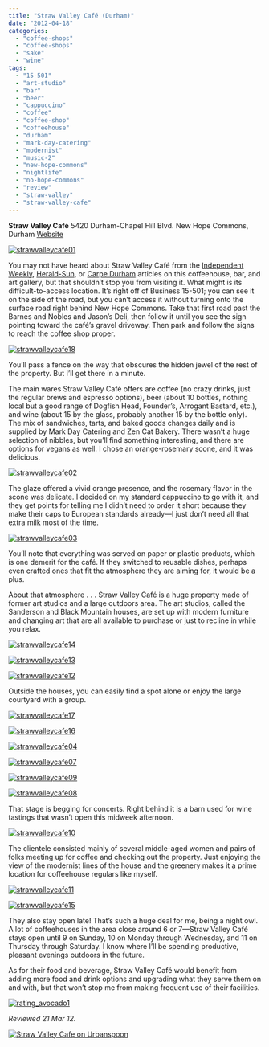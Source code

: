 ```yaml
---
title: "Straw Valley Café (Durham)"
date: "2012-04-18"
categories: 
  - "coffee-shops"
  - "coffee-shops"
  - "sake"
  - "wine"
tags: 
  - "15-501"
  - "art-studio"
  - "bar"
  - "beer"
  - "cappuccino"
  - "coffee"
  - "coffee-shop"
  - "coffeehouse"
  - "durham"
  - "mark-day-catering"
  - "modernist"
  - "music-2"
  - "new-hope-commons"
  - "nightlife"
  - "no-hope-commons"
  - "review"
  - "straw-valley"
  - "straw-valley-cafe"
---
```


**Straw Valley Café** 5420 Durham-Chapel Hill Blvd. New Hope Commons, Durham [Website](http://strawvalleycafe.com/)

[![](http://s3.amazonaws.com/thegourmez-wpmedia/2012/04/strawvalleycafe01.jpg "strawvalleycafe01")](http://s3.amazonaws.com/thegourmez-wpmedia/2012/04/strawvalleycafe01.jpg)

You may not have heard about Straw Valley Café from the [Independent Weekly](http://www.indyweek.com/indyweek/straw-valley-cafe-an-oasis-near-the-interstate/Content?oid=2711836), [Herald-Sun](http://www.heraldsun.com/view/full_story/16006313/article-Straw-Valley-Caf%C3%A9---Wine-Shop-opens?instance=homefourthleft), or [Carpe Durham](http://carpedurham.com/2011/12/10/straw-valley-cafe/) articles on this coffeehouse, bar, and art gallery, but that shouldn’t stop you from visiting it. What might is its difficult-to-access location. It’s right off of Business 15-501; you can see it on the side of the road, but you can’t access it without turning onto the surface road right behind New Hope Commons. Take that first road past the Barnes and Nobles and Jason’s Deli, then follow it until you see the sign pointing toward the café’s gravel driveway. Then park and follow the signs to reach the coffee shop proper.

[![](http://s3.amazonaws.com/thegourmez-wpmedia/2012/04/strawvalleycafe18.jpg "strawvalleycafe18")](http://s3.amazonaws.com/thegourmez-wpmedia/2012/04/strawvalleycafe18.jpg)

You’ll pass a fence on the way that obscures the hidden jewel of the rest of the property. But I’ll get there in a minute.

The main wares Straw Valley Café offers are coffee (no crazy drinks, just the regular brews and espresso options), beer (about 10 bottles, nothing local but a good range of Dogfish Head, Founder’s, Arrogant Bastard, etc.), and wine (about 15 by the glass, probably another 15 by the bottle only). The mix of sandwiches, tarts, and baked goods changes daily and is supplied by Mark Day Catering and Zen Cat Bakery. There wasn’t a huge selection of nibbles, but you’ll find something interesting, and there are options for vegans as well. I chose an orange-rosemary scone, and it was delicious.

[![](http://s3.amazonaws.com/thegourmez-wpmedia/2012/04/strawvalleycafe02.jpg "strawvalleycafe02")](http://s3.amazonaws.com/thegourmez-wpmedia/2012/04/strawvalleycafe02.jpg)

The glaze offered a vivid orange presence, and the rosemary flavor in the scone was delicate. I decided on my standard cappuccino to go with it, and they get points for telling me I didn’t need to order it short because they make their caps to European standards already—I just don’t need all that extra milk most of the time.

[![](http://s3.amazonaws.com/thegourmez-wpmedia/2012/04/strawvalleycafe03.jpg "strawvalleycafe03")](http://s3.amazonaws.com/thegourmez-wpmedia/2012/04/strawvalleycafe03.jpg)

You’ll note that everything was served on paper or plastic products, which is one demerit for the café. If they switched to reusable dishes, perhaps even crafted ones that fit the atmosphere they are aiming for, it would be a plus.

About that atmosphere . . . Straw Valley Café is a huge property made of former art studios and a large outdoors area. The art studios, called the Sanderson and Black Mountain houses, are set up with modern furniture and changing art that are all available to purchase or just to recline in while you relax.

[![](http://s3.amazonaws.com/thegourmez-wpmedia/2012/04/strawvalleycafe14.jpg "strawvalleycafe14")](http://s3.amazonaws.com/thegourmez-wpmedia/2012/04/strawvalleycafe14.jpg)

[![](http://s3.amazonaws.com/thegourmez-wpmedia/2012/04/strawvalleycafe13.jpg "strawvalleycafe13")](http://s3.amazonaws.com/thegourmez-wpmedia/2012/04/strawvalleycafe13.jpg)

[![](http://s3.amazonaws.com/thegourmez-wpmedia/2012/04/strawvalleycafe12.jpg "strawvalleycafe12")](http://s3.amazonaws.com/thegourmez-wpmedia/2012/04/strawvalleycafe12.jpg)

Outside the houses, you can easily find a spot alone or enjoy the large courtyard with a group.

[![](http://s3.amazonaws.com/thegourmez-wpmedia/2012/04/strawvalleycafe17.jpg "strawvalleycafe17")](http://s3.amazonaws.com/thegourmez-wpmedia/2012/04/strawvalleycafe17.jpg)

[![](http://s3.amazonaws.com/thegourmez-wpmedia/2012/04/strawvalleycafe16.jpg "strawvalleycafe16")](http://s3.amazonaws.com/thegourmez-wpmedia/2012/04/strawvalleycafe16.jpg)

[![](http://s3.amazonaws.com/thegourmez-wpmedia/2012/04/strawvalleycafe04.jpg "strawvalleycafe04")](http://s3.amazonaws.com/thegourmez-wpmedia/2012/04/strawvalleycafe04.jpg)

[![](http://s3.amazonaws.com/thegourmez-wpmedia/2012/04/strawvalleycafe07.jpg "strawvalleycafe07")](http://s3.amazonaws.com/thegourmez-wpmedia/2012/04/strawvalleycafe07.jpg)

[![](http://s3.amazonaws.com/thegourmez-wpmedia/2012/04/strawvalleycafe09.jpg "strawvalleycafe09")](http://s3.amazonaws.com/thegourmez-wpmedia/2012/04/strawvalleycafe09.jpg)

[![](http://s3.amazonaws.com/thegourmez-wpmedia/2012/04/strawvalleycafe08.jpg "strawvalleycafe08")](http://s3.amazonaws.com/thegourmez-wpmedia/2012/04/strawvalleycafe08.jpg)

That stage is begging for concerts. Right behind it is a barn used for wine tastings that wasn’t open this midweek afternoon.

[![](http://s3.amazonaws.com/thegourmez-wpmedia/2012/04/strawvalleycafe10.jpg "strawvalleycafe10")](http://s3.amazonaws.com/thegourmez-wpmedia/2012/04/strawvalleycafe10.jpg)

The clientele consisted mainly of several middle-aged women and pairs of folks meeting up for coffee and checking out the property. Just enjoying the view of the modernist lines of the house and the greenery makes it a prime location for coffeehouse regulars like myself.

[![](http://s3.amazonaws.com/thegourmez-wpmedia/2012/04/strawvalleycafe11.jpg "strawvalleycafe11")](http://s3.amazonaws.com/thegourmez-wpmedia/2012/04/strawvalleycafe11.jpg)

[![](http://s3.amazonaws.com/thegourmez-wpmedia/2012/04/strawvalleycafe15.jpg "strawvalleycafe15")](http://s3.amazonaws.com/thegourmez-wpmedia/2012/04/strawvalleycafe15.jpg)

They also stay open late! That’s such a huge deal for me, being a night owl. A lot of coffeehouses in the area close around 6 or 7—Straw Valley Café stays open until 9 on Sunday, 10 on Monday through Wednesday, and 11 on Thursday through Saturday. I know where I’ll be spending productive, pleasant evenings outdoors in the future.

As for their food and beverage, Straw Valley Café would benefit from adding more food and drink options and upgrading what they serve them on and with, but that won’t stop me from making frequent use of their facilities.

[![](http://s3.amazonaws.com/thegourmez-wpmedia/2009/02/rating_avocado1.gif "rating_avocado1")](http://s3.amazonaws.com/thegourmez-wpmedia/2009/02/rating_avocado1.gif)

_Reviewed 21 Mar 12._

[![Straw Valley Cafe on Urbanspoon](http://www.urbanspoon.com/b/link/1642892/minilink.gif)](http://www.urbanspoon.com/r/25/1642892/restaurant/Hope-Valley/Straw-Valley-Cafe-Durham)
